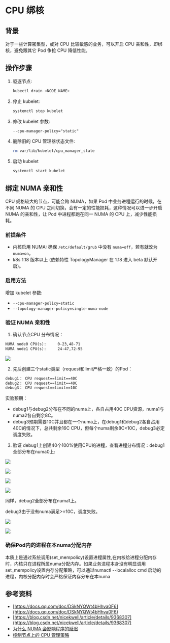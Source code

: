 # CPU 绑核

## 背景

对于一些计算密集型，或对 CPU 比较敏感的业务，可以开启 CPU 亲和性，即绑核，避免跟其它 Pod 争抢 CPU 降低性能。

## 操作步骤

1. 驱逐节点:
    ```bash
    kubectl drain <NODE_NAME>
    ```
2. 停止 kubelet:
    ```bash
    systemctl stop kubelet
    ```
3. 修改 kubelet 参数:
    ```txt
    --cpu-manager-policy="static"
    ```
4. 删除旧的 CPU 管理器状态文件:
    ```bash
    rm var/lib/kubelet/cpu_manager_state
    ```
5. 启动 kubelet
    ```bash
    systemctl start kubelet
    ```

## 绑定 NUMA 亲和性

CPU 规格较大的节点，可能会跨 NUMA，如果 Pod 中业务进程运行的时候，在不同 NUMA 的 CPU 之间切换，会有一定的性能损耗，这种情况可以进一步开启 NUMA 的亲和性，让 Pod 中进程都跑在同一 NUMA 的 CPU 上，减少性能损耗。

### 前提条件

* 内核启用 NUMA: 确保 `/etc/default/grub` 中没有 `numa=off`，若有就改为 `numa=on`。
* k8s 1.18 版本以上 (依赖特性 TopologyManager 在 1.18 进入 beta 默认开启)。

### 启用方法

增加 kubelet 参数:

* `--cpu-manager-policy=static`
* `--topology-manager-policy=single-numa-node`

### 验证 NUMA 亲和性

1. 确认节点CPU 分布情况：

```txt
NUMA node0 CPU(s):     0-23,48-71
NUMA node1 CPU(s):     24-47,72-95
```

![](verify-numa-node.png)

2. 先后创建三个static类型（request和limit严格一致）的Pod：

```txt
debug1： CPU request==limit==40C
debug2： CPU request==limit==40C
debug3： CPU request==limit==10C
```

实验预期：
* debug1与debug2分布在不同的numa上，各自占用40C CPU资源，numa1与numa2各自剩余8C。
* debug3预期需要10C并且都在一个numa上，在debug1和debug2各自占用40C的情况下，总共剩余16C CPU，但每个numa剩余8C<10C，debug3必定调度失败。

3. 验证
   debug1上创建40个100%使用CPU的进程，查看进程分布情况：debug1全部分布在numa0上:

![](numa-proccess-1.png)

![](numa-proccess-2.png)

![](numa-proccess-3.png)

![](numa-proccess-4.png)

同样，debug2全部分布在numa1上。

debug3由于没有numa满足>=10C，调度失败。

![](numa-topology-affinity-error.png)

![](numa-topology-affinity-error-detail.png)

### 确保Pod内的进程在本numa分配内存

本质上是通过系统调用(set_mempolicy)设置进程属性,在内核给进程分配内存时，内核只在进程所属numa分配内存。如果业务进程本身没有明显调用set_mempolicy设置内存分配策略，可以通过numactl --localalloc cmd 启动的进程，内核分配内存时会严格保证内存分布在本numa

## 参考资料

* [https://docs.qq.com/doc/DSkNYQWt4bHhva0F6](https://docs.qq.com/doc/DSkNYQWt4bHhva0F6)
* [https://blog.csdn.net/nicekwell/article/details/9368307](https://blog.csdn.net/nicekwell/article/details/9368307)
* [为什么 NUMA 会影响程序的延迟](https://draveness.me/whys-the-design-numa-performance/)
* [控制节点上的 CPU 管理策略](https://kubernetes.io/zh-cn/docs/tasks/administer-cluster/cpu-management-policies/)